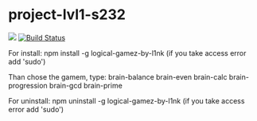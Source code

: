 # project-lvl1-s232
<a href="https://codeclimate.com/github/codeclimate/codeclimate/maintainability"><img src="https://api.codeclimate.com/v1/badges/a99a88d28ad37a79dbf6/maintainability" /></a>
[![Build Status](https://travis-ci.org/Fr0st1e/project-lvl1-s232.svg?branch=master)](https://travis-ci.org/Fr0st1e/project-lvl1-s232)

For install: 
    npm install -g logical-gamez-by-l1nk (if you take access error add 'sudo')

Than chose the gamem, type:
    brain-balance
    brain-even
    brain-calc
    brain-progression
    brain-gcd
    brain-prime

For uninstall:
    npm uninstall -g logical-gamez-by-l1nk (if you take access error add 'sudo')
